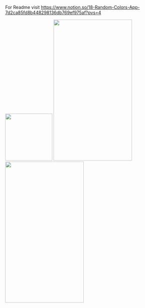 For Readme visit https://www.notion.so/18-Random-Colors-App-7d2ca85fd8b448298136db769ef975af?pvs=4

<img src="https://github.com/zeeshan2k2/RandomColors/assets/100070393/fb3906bb-258e-4556-bc83-82cc365703e1" width="150" height="150">

<img src="https://github.com/zeeshan2k2/RandomColors/assets/100070393/d69281a3-ca1f-415c-98d6-c75485e52cd2" width="250" height="450">
<img src="https://github.com/zeeshan2k2/RandomColors/assets/100070393/b3f84c8f-2f06-403d-8766-e9ace67530fb" width="250" height="450">
